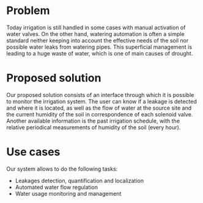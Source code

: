# Problem
Today irrigation is still handled in some cases with manual activation of water valves. On the other hand, watering automation is often a simple standard neither keeping into account the effective needs of the soil nor possible water leaks from watering pipes. This superficial management is leading to a huge waste of water, which is one of main causes of drought.

# Proposed solution
Our proposed solution consists of an interface through which it is possible to monitor the irrigation system. The user can know if a leakage is detected and where it is located, as well as the flow of water at the source site and the current humidity of the soil in correspondence of each solenoid valve. Another available information is the past irrigation schedule, with the relative periodical measurements of humidity of the soil (every hour). 

# Use cases 
Our system allows to do the following tasks:
* Leakages detection, quantification and localization
* Automated water flow regulation
* Water usage monitoring and management
